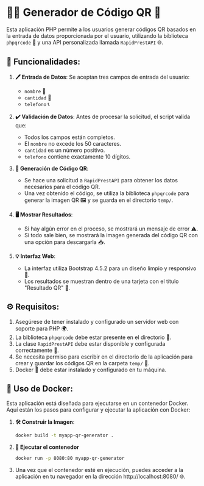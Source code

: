 # 👩‍💻 Generador de Código QR 📱

Esta aplicación PHP permite a los usuarios generar códigos QR basados en la entrada de datos proporcionada por el usuario, utilizando la biblioteca `phpqrcode` 📖 y una API personalizada llamada `RapidPrestAPI` 🌐.

## 🔧 Funcionalidades:

1. **🖊 Entrada de Datos**: Se aceptan tres campos de entrada del usuario:
   - `nombre` 📛
   - `cantidad` 🔢
   - `telefono` 📞
   
2. **✔️ Validación de Datos**: Antes de procesar la solicitud, el script valida que:
   - Todos los campos están completos.
   - El `nombre` no excede los 50 caracteres.
   - `cantidad` es un número positivo.
   - `telefono` contiene exactamente 10 dígitos.
   
3. **🧬 Generación de Código QR**: 
   - Se hace una solicitud a `RapidPrestAPI` para obtener los datos necesarios para el código QR.
   - Una vez obtenido el código, se utiliza la biblioteca `phpqrcode` para generar la imagen QR 🖼️ y se guarda en el directorio `temp/`.

4. **🖥️ Mostrar Resultados**:
   - Si hay algún error en el proceso, se mostrará un mensaje de error ⚠️.
   - Si todo sale bien, se mostrará la imagen generada del código QR con una opción para descargarla 📥.
   
5. **💡 Interfaz Web**:
   - La interfaz utiliza Bootstrap 4.5.2 para un diseño limpio y responsivo 📐.
   - Los resultados se muestran dentro de una tarjeta con el título "Resultado QR" 🎴.

## ⚙️ Requisitos:

1. Asegúrese de tener instalado y configurado un servidor web con soporte para PHP 🌍.
2. La biblioteca `phpqrcode` debe estar presente en el directorio 📂.
3. La clase `RapidPrestAPI` debe estar disponible y configurada correctamente 🔌.
4. Se necesita permiso para escribir en el directorio de la aplicación para crear y guardar los códigos QR en la carpeta `temp/` 📁.
5. Docker 🐳 debe estar instalado y configurado en tu máquina.

## 🐳 Uso de Docker:

Esta aplicación está diseñada para ejecutarse en un contenedor Docker. Aquí están los pasos para configurar y ejecutar la aplicación con Docker:

1. **🛠️ Construir la Imagen**:

   ```bash
   docker build -t myapp-qr-generator .
   ```

2. **🚀 Ejecutar el contenedor**

   ```bash
   docker run -p 8080:80 myapp-qr-generator
   ```

3. Una vez que el contenedor esté en ejecución, puedes acceder a la aplicación en tu navegador en la dirección http://localhost:8080/ 🌐.
